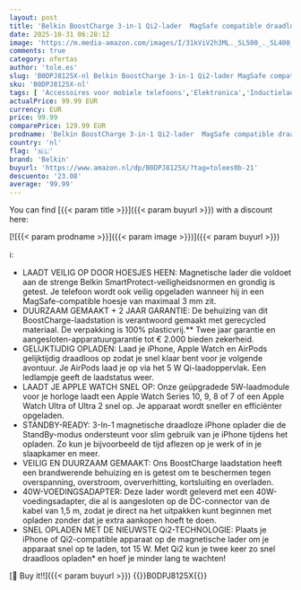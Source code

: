 ```yaml
---
layout: post
title: 'Belkin BoostCharge 3-in-1 Qi2-lader  MagSafe compatible draadloos laadstation  Qi2 draadloze oplader voor Apple iPhone 16-serie  Apple Watch  AirPods  met antislip voet  met voedingsadapter - Wit'
date: 2025-10-31 06:28:12
image: 'https://m.media-amazon.com/images/I/31kViV2h3ML._SL500_._SL400_.jpg'
comments: true
category: ofertas
author: 'tole.es'
slug: 'B0DPJ8125X-nl Belkin BoostCharge 3-in-1 Qi2-lader MagSafe compatible...'
sku: 'B0DPJ8125X-nl'
tags: [ 'Accessoires voor mobiele telefoons','Elektronica','Inductieladers voor mobiele telefoons','Koptelefoons, oordopjes & accessoires','Mobiele telefoonladers','Mobiele telefoons & communicatieproducten','belkin','🇳🇱', ]
actualPrice: 99.99 EUR
currency: EUR
price: 99.99
comparePrice: 129.99 EUR
prodname: 'Belkin BoostCharge 3-in-1 Qi2-lader  MagSafe compatible draadloos laadstation  Qi2 draadloze oplader voor Apple iPhone 16-serie  Apple Watch  AirPods  met antislip voet  met voedingsadapter - Wit'
country: 'nl'
flag: '🇳🇱'
brand: 'Belkin'
buyurl: 'https://www.amazon.nl/dp/B0DPJ8125X/?tag=tolees0b-21'
descuento: '23.08'
average: '99.99'
---
```


You can find [{{< param title >}}]({{< param buyurl >}}) with a discount here:

[![{{< param prodname >}}]({{< param image >}})]({{< param buyurl >}})

ℹ️:

- LAADT VEILIG OP DOOR HOESJES HEEN: Magnetische lader die voldoet aan de strenge Belkin SmartProtect-veiligheidsnormen en grondig is getest. Je telefoon wordt ook veilig opgeladen wanneer hij in een MagSafe-compatible hoesje van maximaal 3 mm zit.
- DUURZAAM GEMAAKT + 2 JAAR GARANTIE: De behuizing van dit BoostCharge-laadstation is verantwoord gemaakt met gerecycled materiaal. De verpakking is 100% plasticvrij.** Twee jaar garantie en aangesloten-apparatuurgarantie tot € 2.000 bieden zekerheid.
- GELIJKTIJDIG OPLADEN: Laad je iPhone, Apple Watch en AirPods gelijktijdig draadloos op zodat je snel klaar bent voor je volgende avontuur. Je AirPods laad je op via het 5 W Qi-laadoppervlak. Een ledlampje geeft de laadstatus weer.
- LAADT JE APPLE WATCH SNEL OP: Onze geüpgradede 5W-laadmodule voor je horloge laadt een Apple Watch Series 10, 9, 8 of 7 of een Apple Watch Ultra of Ultra 2 snel op. Je apparaat wordt sneller en efficiënter opgeladen.
- STANDBY-READY: 3-In-1 magnetische draadloze iPhone oplader die de StandBy-modus ondersteunt voor slim gebruik van je iPhone tijdens het opladen. Zo kun je bijvoorbeeld de tijd aflezen op je werk of in je slaapkamer en meer.
- VEILIG EN DUURZAAM GEMAAKT: Ons BoostCharge laadstation heeft een brandwerende behuizing en is getest om te beschermen tegen overspanning, overstroom, oververhitting, kortsluiting en overladen.
- 40W-VOEDINGSADAPTER: Deze lader wordt geleverd met een 40W-voedingsadapter, die al is aangesloten op de DC-connector van de kabel van 1,5 m, zodat je direct na het uitpakken kunt beginnen met opladen zonder dat je extra aankopen hoeft te doen.
- SNEL OPLADEN MET DE NIEUWSTE Qi2-TECHNOLOGIE: Plaats je iPhone of Qi2-compatible apparaat op de magnetische lader om je apparaat snel op te laden, tot 15 W. Met Qi2 kun je twee keer zo snel draadloos opladen* en hoef je minder lang te wachten!

[🛒 Buy it!!]({{< param buyurl >}})
{{<world>}}B0DPJ8125X{{</world>}}
